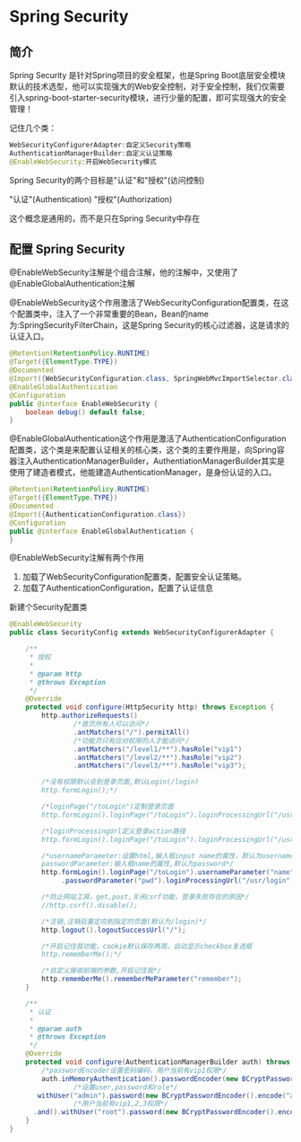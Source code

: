 # Spring Security

## 简介

Spring Security 是针对Spring项目的安全框架，也是Spring Boot底层安全模块默认的技术选型，他可以实现强大的Web安全控制，对于安全控制，我们仅需要引入spring-boot-starter-security模块，进行少量的配置，即可实现强大的安全管理！

记住几个类：

```java
WebSecurityConfigurerAdapter:自定义Security策略
AuthenticationManagerBuilder:自定义认证策略
@EnableWebSecurity:开启WebSecurity模式
```

Spring Security的两个目标是"认证"和"授权"(访问控制)

"认证"(Authentication)	"授权"(Authorization)

这个概念是通用的，而不是只在Spring Security中存在

## 配置 Spring Security

@EnableWebSecurity注解是个组合注解，他的注解中，又使用了@EnableGlobalAuthentication注解

@EnableWebSecurity这个作用激活了WebSecurityConfiguration配置类，在这个配置类中，注入了一个非常重要的Bean，Bean的name为:SpringSecurityFilterChain，这是Spring Security的核心过滤器，这是请求的认证入口。

```java
@Retention(RetentionPolicy.RUNTIME)
@Target({ElementType.TYPE})
@Documented
@Import({WebSecurityConfiguration.class, SpringWebMvcImportSelector.class, OAuth2ImportSelector.class})
@EnableGlobalAuthentication
@Configuration
public @interface EnableWebSecurity {
    boolean debug() default false;
}
```



@EnableGlobalAuthentication这个作用是激活了AuthenticationConfiguration配置类，这个类是来配置认证相关的核心类，这个类的主要作用是，向Spring容器注入AuthenticationManagerBuilder，AuthentiationManagerBuilder其实是使用了建造者模式，他能建造AuthenticationManager，是身份认证的入口。

```java
@Retention(RetentionPolicy.RUNTIME)
@Target({ElementType.TYPE})
@Documented
@Import({AuthenticationConfiguration.class})
@Configuration
public @interface EnableGlobalAuthentication {
}
```

@EnableWebSecurity注解有两个作用

1. 加载了WebSecurityConfiguration配置类，配置安全认证策略。
2. 加载了AuthenticationConfiguration，配置了认证信息

新建个Security配置类

```java
@EnableWebSecurity
public class SecurityConfig extends WebSecurityConfigurerAdapter {

    /**
     * 授权
     *
     * @param http
     * @throws Exception
     */
    @Override
    protected void configure(HttpSecurity http) throws Exception {
        http.authorizeRequests()
                /*首页所有人可以访问*/
                .antMatchers("/").permitAll()
                /*功能页只有应对权限的人才能访问*/
                .antMatchers("/level1/**").hasRole("vip1")
                .antMatchers("/level2/**").hasRole("vip2")
                .antMatchers("/level3/**").hasRole("vip3");

        /*没有权限默认会到登录页面,默认Login(/login)
        http.formLogin();*/

        /*loginPage("/toLogin")定制登录页面
        http.formLogin().loginPage("/toLogin").loginProcessingUrl("/usr/login");*/

        /*loginProcessingUrl定义登录action路径
        http.formLogin().loginPage("/toLogin").loginProcessingUrl("/usr/login");*/

        /*usernameParameter:设置html,输入框input name的属性，默认为username,
        passwordParameter:输入框name的属性,默认为password*/
    	http.formLogin().loginPage("/toLogin").usernameParameter("name")
       		 .passwordParameter("pwd").loginProcessingUrl("/usr/login");

        /*防止网站工具，get,post,关闭csrf功能，登录失败存在的原因*/
        //http.csrf().disable();

        /*注销,注销后重定向到指定的页面(默认为/login)*/
        http.logout().logoutSuccessUrl("/");

        /*开启记住我功能，cookie默认保存两周，自动显示checkbox复选框
        http.rememberMe();*/

        /*自定义接收前端的参数,开启记住我*/
        http.rememberMe().rememberMeParameter("remember");
    }

    /**
     * 认证
     *
     * @param auth
     * @throws Exception
     */
    @Override
    protected void configure(AuthenticationManagerBuilder auth) throws Exception {
        /*passwordEncoder设置密码编码，用户当前有vip1权限*/
        auth.inMemoryAuthentication().passwordEncoder(new BCryptPasswordEncoder()).
                /*设置user,password和role*/
       withUser("admin").password(new BCryptPasswordEncoder().encode("admin")).roles("vip1")
                /*用户当前有vip1,2,3权限*/
      .and().withUser("root").password(new BCryptPasswordEncoder().encode("666")).roles("vip1", "vip2", "vip3");
    }
}
```
